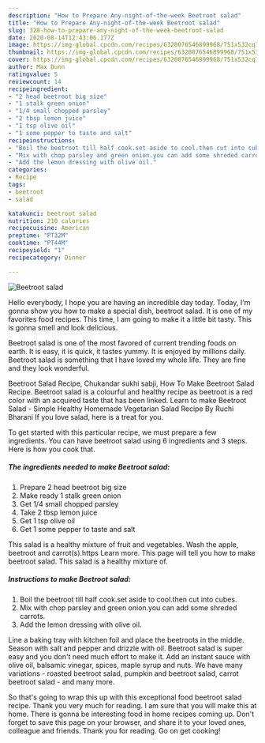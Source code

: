```yaml
---
description: "How to Prepare Any-night-of-the-week Beetroot salad"
title: "How to Prepare Any-night-of-the-week Beetroot salad"
slug: 328-how-to-prepare-any-night-of-the-week-beetroot-salad
date: 2020-08-14T12:43:06.177Z
image: https://img-global.cpcdn.com/recipes/6320076546899968/751x532cq70/beetroot-salad-recipe-main-photo.jpg
thumbnail: https://img-global.cpcdn.com/recipes/6320076546899968/751x532cq70/beetroot-salad-recipe-main-photo.jpg
cover: https://img-global.cpcdn.com/recipes/6320076546899968/751x532cq70/beetroot-salad-recipe-main-photo.jpg
author: Max Dunn
ratingvalue: 5
reviewcount: 14
recipeingredient:
- "2 head beetroot big size"
- "1 stalk green onion"
- "1/4 small chopped parsley"
- "2 tbsp lemon juice"
- "1 tsp olive oil"
- "1 some pepper to taste and salt"
recipeinstructions:
- "Boil the beetroot till half cook.set aside to cool.then cut into cubes."
- "Mix with chop parsley and green onion.you can add some shreded carrots."
- "Add the lemon dressing with olive oil."
categories:
- Recipe
tags:
- beetroot
- salad

katakunci: beetroot salad 
nutrition: 210 calories
recipecuisine: American
preptime: "PT32M"
cooktime: "PT44M"
recipeyield: "1"
recipecategory: Dinner

---
```



![Beetroot salad](https://img-global.cpcdn.com/recipes/6320076546899968/751x532cq70/beetroot-salad-recipe-main-photo.jpg)

Hello everybody, I hope you are having an incredible day today. Today, I'm gonna show you how to make a special dish, beetroot salad. It is one of my favorites food recipes. This time, I am going to make it a little bit tasty. This is gonna smell and look delicious.

Beetroot salad is one of the most favored of current trending foods on earth. It is easy, it is quick, it tastes yummy. It is enjoyed by millions daily. Beetroot salad is something that I have loved my whole life. They are fine and they look wonderful.

Beetroot Salad Recipe, Chukandar sukhi sabji, How To Make Beetroot Salad Recipe. Beetroot salad is a colourful and healthy recipe as beetroot is a red color with an acquired taste that has been linked. Learn to make Beetroot Salad - Simple Healthy Homemade Vegetarian Salad Recipe By Ruchi Bharani If you love salad, here is a treat for you.


To get started with this particular recipe, we must prepare a few ingredients. You can have beetroot salad using 6 ingredients and 3 steps. Here is how you cook that.

<!--inarticleads1-->

##### The ingredients needed to make Beetroot salad:

1. Prepare 2 head beetroot big size
1. Make ready 1 stalk green onion
1. Get 1/4 small chopped parsley
1. Take 2 tbsp lemon juice
1. Get 1 tsp olive oil
1. Get 1 some pepper to taste and salt


This salad is a healthy mixture of fruit and vegetables. Wash the apple, beetroot and carrot(s).https Learn more. This page will tell you how to make beetroot salad. This salad is a healthy mixture of. 

<!--inarticleads2-->

##### Instructions to make Beetroot salad:

1. Boil the beetroot till half cook.set aside to cool.then cut into cubes.
1. Mix with chop parsley and green onion.you can add some shreded carrots.
1. Add the lemon dressing with olive oil.


Line a baking tray with kitchen foil and place the beetroots in the middle. Season with salt and pepper and drizzle with oil. Beetroot salad is super easy and you don&#39;t need much effort to make it. Add an instant sauce with olive oil, balsamic vinegar, spices, maple syrup and nuts. We have many variations - roasted beetroot salad, pumpkin and beetroot salad, carrot beetroot salad - and many more. 

So that's going to wrap this up with this exceptional food beetroot salad recipe. Thank you very much for reading. I am sure that you will make this at home. There is gonna be interesting food in home recipes coming up. Don't forget to save this page on your browser, and share it to your loved ones, colleague and friends. Thank you for reading. Go on get cooking!

